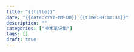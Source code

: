 ```yaml
---
title: "{{title}}"
date: "{{date:YYYY-MM-DD}} {{time:HH:mm:ss}}"
description: ""
categories: ["技术笔记集"]
tags: []
draft: true
---
```


